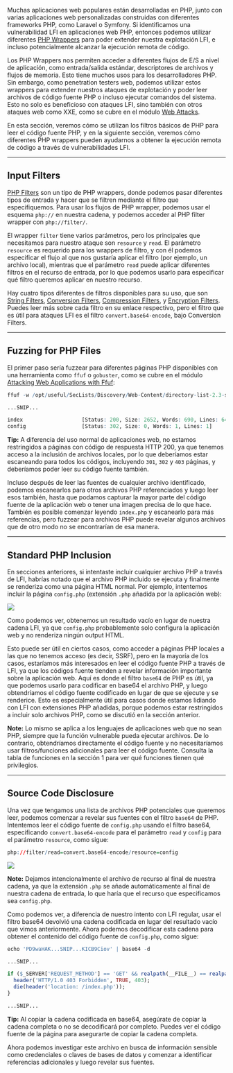 Muchas aplicaciones web populares están desarrolladas en PHP, junto con varias aplicaciones web personalizadas construidas con diferentes frameworks PHP, como Laravel o Symfony. Si identificamos una vulnerabilidad LFI en aplicaciones web PHP, entonces podemos utilizar diferentes [PHP Wrappers](https://www.php.net/manual/en/wrappers.php.php) para poder extender nuestra explotación LFI, e incluso potencialmente alcanzar la ejecución remota de código.

Los PHP Wrappers nos permiten acceder a diferentes flujos de E/S a nivel de aplicación, como entrada/salida estándar, descriptores de archivos y flujos de memoria. Esto tiene muchos usos para los desarrolladores PHP. Sin embargo, como penetration testers web, podemos utilizar estos wrappers para extender nuestros ataques de explotación y poder leer archivos de código fuente PHP o incluso ejecutar comandos del sistema. Esto no solo es beneficioso con ataques LFI, sino también con otros ataques web como XXE, como se cubre en el módulo [Web Attacks](https://academy.hackthebox.com/module/details/134).

En esta sección, veremos cómo se utilizan los filtros básicos de PHP para leer el código fuente PHP, y en la siguiente sección, veremos cómo diferentes PHP wrappers pueden ayudarnos a obtener la ejecución remota de código a través de vulnerabilidades LFI.

---

## Input Filters

[PHP Filters](https://www.php.net/manual/en/filters.php) son un tipo de PHP wrappers, donde podemos pasar diferentes tipos de entrada y hacer que se filtren mediante el filtro que especifiquemos. Para usar los flujos de PHP wrapper, podemos usar el esquema `php://` en nuestra cadena, y podemos acceder al PHP filter wrapper con `php://filter/`.

El wrapper `filter` tiene varios parámetros, pero los principales que necesitamos para nuestro ataque son `resource` y `read`. El parámetro `resource` es requerido para los wrappers de filtro, y con él podemos especificar el flujo al que nos gustaría aplicar el filtro (por ejemplo, un archivo local), mientras que el parámetro `read` puede aplicar diferentes filtros en el recurso de entrada, por lo que podemos usarlo para especificar qué filtro queremos aplicar en nuestro recurso.

Hay cuatro tipos diferentes de filtros disponibles para su uso, que son [String Filters](https://www.php.net/manual/en/filters.string.php), [Conversion Filters](https://www.php.net/manual/en/filters.convert.php), [Compression Filters](https://www.php.net/manual/en/filters.compression.php), y [Encryption Filters](https://www.php.net/manual/en/filters.encryption.php). Puedes leer más sobre cada filtro en su enlace respectivo, pero el filtro que es útil para ataques LFI es el filtro `convert.base64-encode`, bajo Conversion Filters.

---

## Fuzzing for PHP Files

El primer paso sería fuzzear para diferentes páginas PHP disponibles con una herramienta como `ffuf` o `gobuster`, como se cubre en el módulo [Attacking Web Applications with Ffuf](https://academy.hackthebox.com/module/details/54):

```r
ffuf -w /opt/useful/SecLists/Discovery/Web-Content/directory-list-2.3-small.txt:FUZZ -u http://<SERVER_IP>:<PORT>/FUZZ.php

...SNIP...

index                   [Status: 200, Size: 2652, Words: 690, Lines: 64]
config                  [Status: 302, Size: 0, Words: 1, Lines: 1]
```

**Tip:** A diferencia del uso normal de aplicaciones web, no estamos restringidos a páginas con código de respuesta HTTP 200, ya que tenemos acceso a la inclusión de archivos locales, por lo que deberíamos estar escaneando para todos los códigos, incluyendo `301`, `302` y `403` páginas, y deberíamos poder leer su código fuente también.

Incluso después de leer las fuentes de cualquier archivo identificado, podemos escanearlos para otros archivos PHP referenciados y luego leer esos también, hasta que podamos capturar la mayor parte del código fuente de la aplicación web o tener una imagen precisa de lo que hace. También es posible comenzar leyendo `index.php` y escanearlo para más referencias, pero fuzzear para archivos PHP puede revelar algunos archivos que de otro modo no se encontrarían de esa manera.

---

## Standard PHP Inclusion

En secciones anteriores, si intentaste incluir cualquier archivo PHP a través de LFI, habrías notado que el archivo PHP incluido se ejecuta y finalmente se renderiza como una página HTML normal. Por ejemplo, intentemos incluir la página `config.php` (extensión `.php` añadida por la aplicación web):

![](https://academy.hackthebox.com/storage/modules/23/lfi_config_failed.png)

Como podemos ver, obtenemos un resultado vacío en lugar de nuestra cadena LFI, ya que `config.php` probablemente solo configura la aplicación web y no renderiza ningún output HTML.

Esto puede ser útil en ciertos casos, como acceder a páginas PHP locales a las que no tenemos acceso (es decir, SSRF), pero en la mayoría de los casos, estaríamos más interesados en leer el código fuente PHP a través de LFI, ya que los códigos fuente tienden a revelar información importante sobre la aplicación web. Aquí es donde el filtro `base64` de PHP es útil, ya que podemos usarlo para codificar en base64 el archivo PHP, y luego obtendríamos el código fuente codificado en lugar de que se ejecute y se renderice. Esto es especialmente útil para casos donde estamos lidiando con LFI con extensiones PHP añadidas, porque podemos estar restringidos a incluir solo archivos PHP, como se discutió en la sección anterior.

**Note:** Lo mismo se aplica a los lenguajes de aplicaciones web que no sean PHP, siempre que la función vulnerable pueda ejecutar archivos. De lo contrario, obtendríamos directamente el código fuente y no necesitaríamos usar filtros/funciones adicionales para leer el código fuente. Consulta la tabla de funciones en la sección 1 para ver qué funciones tienen qué privilegios.

---

## Source Code Disclosure

Una vez que tengamos una lista de archivos PHP potenciales que queremos leer, podemos comenzar a revelar sus fuentes con el filtro `base64` de PHP. Intentemos leer el código fuente de `config.php` usando el filtro base64, especificando `convert.base64-encode` para el parámetro `read` y `config` para el parámetro `resource`, como sigue:

```r
php://filter/read=convert.base64-encode/resource=config
```

![](https://academy.hackthebox.com/storage/modules/23/lfi_config_wrapper.png)

**Note:** Dejamos intencionalmente el archivo de recurso al final de nuestra cadena, ya que la extensión `.php` se añade automáticamente al final de nuestra cadena de entrada, lo que haría que el recurso que especificamos sea `config.php`.

Como podemos ver, a diferencia de nuestro intento con LFI regular, usar el filtro base64 devolvió una cadena codificada en lugar del resultado vacío que vimos anteriormente. Ahora podemos decodificar esta cadena para obtener el contenido del código fuente de `config.php`, como sigue:

```r
echo 'PD9waHAK...SNIP...KICB9Ciov' | base64 -d

...SNIP...

if ($_SERVER['REQUEST_METHOD'] == 'GET' && realpath(__FILE__) == realpath($_SERVER['SCRIPT_FILENAME'])) {
  header('HTTP/1.0 403 Forbidden', TRUE, 403);
  die(header('location: /index.php'));
}

...SNIP...
```

**Tip:** Al copiar la cadena codificada en base64, asegúrate de copiar la cadena completa o no se decodificará por completo. Puedes ver el código fuente de la página para asegurarte de copiar la cadena completa.

Ahora podemos investigar este archivo en busca de información sensible como credenciales o claves de bases de datos y comenzar a identificar referencias adicionales y luego revelar sus fuentes.